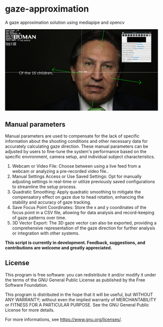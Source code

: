 # gaze-approximation
A gaze approximation solution using mediapipe and opencv

![Sample](Alejandro.png)

Manual parameters
-----------------
Manual parameters are used to compensate for the lack of specific information about the shooting conditions and other necessary data for accurately calculating gaze direction. These manual parameters can be adjusted by users to fine-tune the system's performance based on the specific environment, camera setup, and individual subject characteristics.

1. Webcam or Video File: Choose between using a live feed from a webcam or analyzing a pre-recorded video file.. 
2. Manual Settings Access or Use Saved Settings: Opt for manually adjusting settings in real-time or utilize previously saved configurations to streamline the setup process.
3. Quadratic Smoothing: Apply quadratic smoothing to mitigate the compensatory effect on gaze due to head rotation, enhancing the stability and accuracy of gaze tracking.
4. Save Focus Point Coordinates: Store the x and y coordinates of the focus point in a CSV file, allowing for data analysis and record-keeping of gaze patterns over time.
5. 3D Vector Export: The 3D gaze vector can also be exported, providing a comprehensive representation of the gaze direction for further analysis or integration with other systems.

**This script is currently in development. Feedback, suggestions, and contributions are welcome and greatly appreciated.**

License
-------
This program is free software: you can redistribute it and/or modify it under the terms of the GNU General Public License as published by the Free Software Foundation.

This program is distributed in the hope that it will be useful, but WITHOUT ANY WARRANTY; without even the implied warranty of MERCHANTABILITY or FITNESS FOR A PARTICULAR PURPOSE. See the GNU General Public License for more details.

For more informations, see <https://www.gnu.org/licenses/>.
